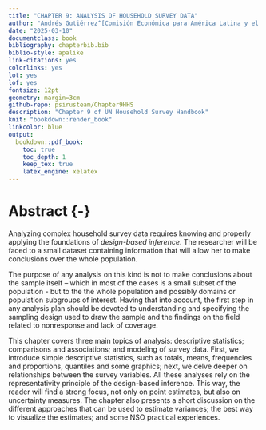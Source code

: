 ```yaml
---
title: "CHAPTER 9: ANALYSIS OF HOUSEHOLD SURVEY DATA"
author: "Andrés Gutiérrez^[Comisión Económica para América Latina y el Caribe (CEPAL) -  andres.gutierrez@cepal.org], Pedro Luis do Nascimento Silva^[SCIENCE, pedronsilva@gmail.com]"
date: "2025-03-10"
documentclass: book
bibliography: chapterbib.bib
biblio-style: apalike
link-citations: yes
colorlinks: yes
lot: yes
lof: yes
fontsize: 12pt
geometry: margin=3cm
github-repo: psirusteam/Chapter9HHS
description: "Chapter 9 of UN Household Survey Handbook"
knit: "bookdown::render_book"
linkcolor: blue
output: 
  bookdown::pdf_book:
    toc: true
    toc_depth: 1
    keep_tex: true
    latex_engine: xelatex
---
```





# Abstract {-}

Analyzing complex household survey data requires knowing and properly applying the foundations of *design-based inference*. The researcher will be faced to a small dataset containing information that will allow her to make conclusions over the whole population. 

The purpose of any analysis on this kind is not to make conclusions about the sample itself – which in most of the cases is a small subset of the population - but to the the whole population and possibly domains or population subgroups of interest. Having that into account, the first step in any analysis plan should be devoted to understanding and specifying the sampling design used to draw the sample and the findings on the field related to nonresponse and lack of coverage. 

This chapter covers three main topics of analysis: descriptive statistics; comparisons and associations; and modeling of survey data. First, we introduce simple descriptive statistics, such as totals, means, frequencies and proportions, quantiles and some graphics; next, we delve deeper on relationships between the survey variables. All these analyses rely on the representativity principle of the design-based inference. This way, the reader will find a strong focus, not only on point estimates, but also on uncertainty measures. The chapter also presents a short discussion on the different approaches that can be used to estimate variances; the best way to visualize the estimates; and some NSO practical experiences.
